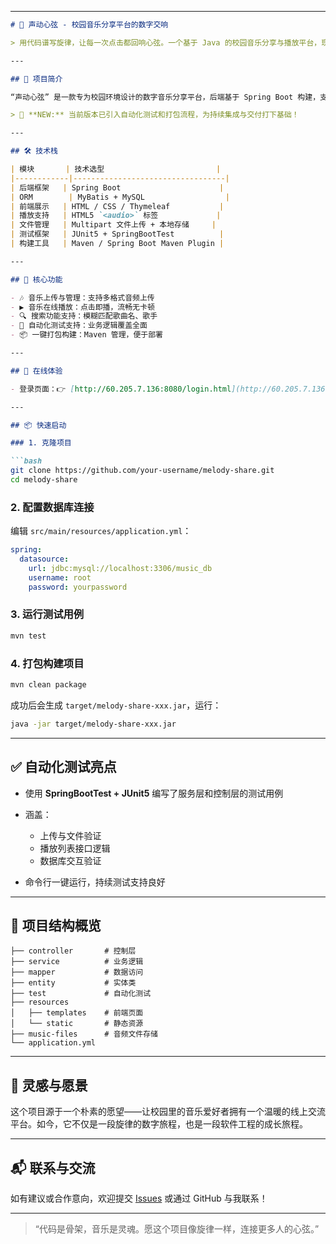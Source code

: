 
---

````markdown
# 🎵 声动心弦 - 校园音乐分享平台的数字交响

> 用代码谱写旋律，让每一次点击都回响心弦。一个基于 Java 的校园音乐分享与播放平台，现已加入自动化测试与构建打包支持！

---

## 🌟 项目简介

“声动心弦” 是一款专为校园环境设计的数字音乐分享平台，后端基于 Spring Boot 构建，支持音乐上传、在线播放、搜索等功能。该平台旨在营造一个自由、个性、温暖的音乐互动空间。

> 🔄 **NEW:** 当前版本已引入自动化测试和打包流程，为持续集成与交付打下基础！

---

## 🛠️ 技术栈

| 模块       | 技术选型                         |
|------------|----------------------------------|
| 后端框架   | Spring Boot                      |
| ORM        | MyBatis + MySQL                  |
| 前端展示   | HTML / CSS / Thymeleaf           |
| 播放支持   | HTML5 `<audio>` 标签             |
| 文件管理   | Multipart 文件上传 + 本地存储     |
| 测试框架   | JUnit5 + SpringBootTest          |
| 构建工具   | Maven / Spring Boot Maven Plugin |

---

## 🚀 核心功能

- 🎶 音乐上传与管理：支持多格式音频上传
- ▶️ 音乐在线播放：点击即播，流畅无卡顿
- 🔍 搜索功能支持：模糊匹配歌曲名、歌手
- 🧪 自动化测试支持：业务逻辑覆盖全面
- 📦 一键打包构建：Maven 管理，便于部署

---

## 🔗 在线体验

- 登录页面：👉 [http://60.205.7.136:8080/login.html](http://60.205.7.136:8080/login.html)

---

## 📦 快速启动

### 1. 克隆项目

```bash
git clone https://github.com/your-username/melody-share.git
cd melody-share
````

### 2. 配置数据库连接

编辑 `src/main/resources/application.yml`：

```yaml
spring:
  datasource:
    url: jdbc:mysql://localhost:3306/music_db
    username: root
    password: yourpassword
```

### 3. 运行测试用例

```bash
mvn test
```

### 4. 打包构建项目

```bash
mvn clean package
```

成功后会生成 `target/melody-share-xxx.jar`，运行：

```bash
java -jar target/melody-share-xxx.jar
```

---

## ✅ 自动化测试亮点

* 使用 **SpringBootTest + JUnit5** 编写了服务层和控制层的测试用例
* 涵盖：

  * 上传与文件验证
  * 播放列表接口逻辑
  * 数据库交互验证
* 命令行一键运行，持续测试支持良好

---

## 📂 项目结构概览

```text
├── controller       # 控制层
├── service          # 业务逻辑
├── mapper           # 数据访问
├── entity           # 实体类
├── test             # 自动化测试
├── resources
│   ├── templates    # 前端页面
│   └── static       # 静态资源
├── music-files      # 音频文件存储
└── application.yml
```

---

## 📖 灵感与愿景

这个项目源于一个朴素的愿望——让校园里的音乐爱好者拥有一个温暖的线上交流平台。如今，它不仅是一段旋律的数字旅程，也是一段软件工程的成长旅程。

---

## 📬 联系与交流

如有建议或合作意向，欢迎提交 [Issues](https://github.com/your-username/melody-share/issues) 或通过 GitHub 与我联系！

---

> “代码是骨架，音乐是灵魂。愿这个项目像旋律一样，连接更多人的心弦。”

```


